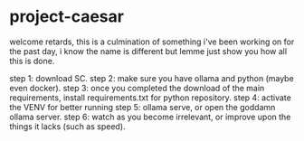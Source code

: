 # project-caesar
welcome retards, this is a culmination of something i've been working on for the past day, i know the name is different but lemme just show you how all this is done.

step 1: download SC.
step 2: make sure you have ollama and python (maybe even docker).
step 3: once you completed the download of the main requirements, install requirements.txt for python repository.
step 4: activate the VENV for better running 
step 5: ollama serve, or open the goddamn ollama server.
step 6: watch as you become irrelevant, or improve upon the things it lacks (such as speed).
